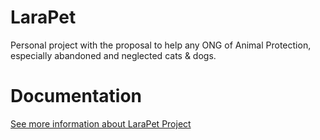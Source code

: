 # LaraPet
Personal project with the proposal to help any ONG of Animal Protection, especially abandoned and neglected cats &amp; dogs.

# Documentation
[See more information about LaraPet Project](https://github.com/raphapaulino/larapet/documentation "Larapet's Documentation")